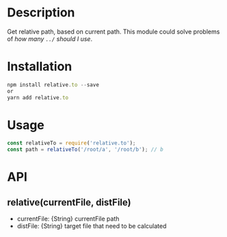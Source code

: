 # Description
Get relative path, based on current path.
This module could solve problems of *how many `../` should I use*.

# Installation
```javascript
npm install relative.to --save
or 
yarn add relative.to
```

# Usage
```javascript
const relativeTo = require('relative.to');
const path = relativeTo('/root/a', '/root/b'); // b
```

# API

## relative(currentFile, distFile)
- currentFile: {String} currentFile path
- distFile: {String} target file that need to be calculated
